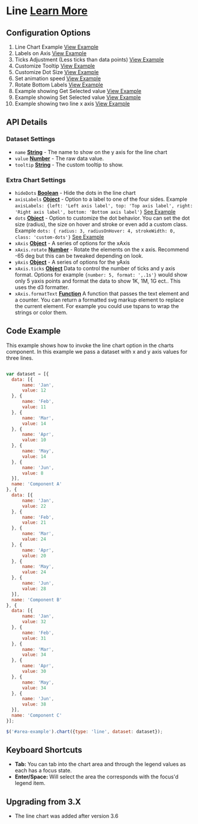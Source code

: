 
# Line  [Learn More](#)

## Configuration Options

1. Line Chart Example [View Example]( ../components/line/example-index)
2. Labels on Axis [View Example]( ../components/line/example-axis-labels)
3. Ticks Adjustment (Less ticks than data points) [View Example]( ../components/line/example-axis-ticks)
4. Customize Tooltip [View Example]( ../components/line/example-custom-tooltip)
5. Customize Dot Size [View Example]( ../components/line/example-custom-dots)
6. Set animation speed [View Example]( ../components/line/example-animation)
7. Rotate Bottom Labels [View Example]( ../components/line/test-rotate)
8. Example showing Get Selected value [View Example]( ../components/line/example-get-selected)
9. Example showing Set Selected value [View Example]( ../components/line/example-set-selected)
10. Example showing two line x axis [View Example]( ../components/line/example-two-lines)

## API Details

### Dataset Settings

* `name` **[String](https://developer.mozilla.org/en-US/docs/Web/JavaScript/Reference/Global_Objects/String)** - The name to show on the y axis for the line chart
* `value` **[Number](https://developer.mozilla.org/en-US/docs/Web/JavaScript/Reference/Global_Objects/Number)** - The raw data value.
* `tooltip` **[String](https://developer.mozilla.org/en-US/docs/Web/JavaScript/Reference/Global_Objects/String)**  - The custom tooltip to show.

### Extra Chart Settings

* `hideDots` **[Boolean](https://developer.mozilla.org/en-US/docs/Web/JavaScript/Reference/Global_Objects/Boolean)** - Hide the dots in the line chart
* `axisLabels` **[Object](https://developer.mozilla.org/en-US/docs/Web/JavaScript/Reference/Global_Objects/Boolean)** - Option to a label to one of the four sides. Example `axisLabels: {left: 'Left axis label', top: 'Top axis label', right: 'Right axis label', bottom: 'Bottom axis label'}` [See Example]( ../components/line/example-axis-labels)
* `dots` **[Object](https://developer.mozilla.org/en-US/docs/Web/JavaScript/Reference/Global_Objects/Boolean)** - Option to customize the dot behavior. You can set the dot size (radius), the size on hover and stroke or even add a custom class. Example `dots: { radius: 3, radiusOnHover: 4, strokeWidth: 0, class: 'custom-dots'}` [See Example]( ../components/line/example-custom-dots)
* `xAxis` **[Object](https://developer.mozilla.org/en-US/docs/Web/JavaScript/Reference/Global_Objects/String)** - A series of options for the xAxis
* `xAxis.rotate` **[Number](https://developer.mozilla.org/en-US/docs/Web/JavaScript/Reference/Global_Objects/String)** - Rotate the elements on the x axis. Recommend -65 deg but this can be tweaked depending on look.
* `yAxis` **[Object](https://developer.mozilla.org/en-US/docs/Web/JavaScript/Reference/Global_Objects/String)** - A series of options for the yAxis
* `xAxis.ticks` **[Object](https://developer.mozilla.org/en-US/docs/Web/JavaScript/Reference/Global_Objects/String)** Data to control the number of ticks and y axis format. Options for example `{number: 5, format: ',.1s'}` would show only 5 yaxis points and format the data to show 1K, 1M, 1G ect.. This uses the d3 formatter.
* `xAxis.formatText` **[Function](https://developer.mozilla.org/en-US/docs/Web/JavaScript/Reference/Global_Objects/Function)** A function that passes the text element and a counter. You can return a formatted svg markup element to replace the current element. For example you could use tspans to wrap the strings or color them.

## Code Example

This example shows how to invoke the line chart option in the charts component. In this example we pass a dataset with x and y axis values for three lines.

```javascript

var dataset = [{
  data: [{
      name: 'Jan',
      value: 12
  }, {
      name: 'Feb',
      value: 11
  }, {
      name: 'Mar',
      value: 14
  }, {
      name: 'Apr',
      value: 10
  }, {
      name: 'May',
      value: 14
  }, {
      name: 'Jun',
      value: 8
  }],
  name: 'Component A'
}, {
  data: [{
      name: 'Jan',
      value: 22
  }, {
      name: 'Feb',
      value: 21
  }, {
      name: 'Mar',
      value: 24
  }, {
      name: 'Apr',
      value: 20
  }, {
      name: 'May',
      value: 24
  }, {
      name: 'Jun',
      value: 28
  }],
  name: 'Component B'
}, {
  data: [{
      name: 'Jan',
      value: 32
  }, {
      name: 'Feb',
      value: 31
  }, {
      name: 'Mar',
      value: 34
  }, {
      name: 'Apr',
      value: 30
  }, {
      name: 'May',
      value: 34
  }, {
      name: 'Jun',
      value: 38
  }],
  name: 'Component C'
}];

$('#area-example').chart({type: 'line', dataset: dataset});


```

## Keyboard Shortcuts

-   **Tab:** You can tab into the chart area and through the legend values as each has a focus state.
-   **Enter/Space:** Will select the area the corresponds with the focus'd legend item.

## Upgrading from 3.X

-   The line chart was added after version 3.6
